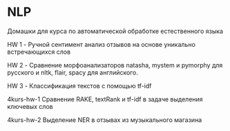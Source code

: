 # NLP
Домашки для курса по автоматической обработке естественного языка


HW 1 - Ручной сентимент анализ отзывов на основе уникально встречающихся слов

HW 2 - Сравнение морфоанализаторов natasha, mystem и pymorphy для русского и nltk, flair, spacy для английского.

HW 3 - Классификация текстов с помощью tf-idf

4kurs-hw-1 Сравнение RAKE, textRank и tf-idf в задаче выделения ключевых слов

4kurs-hw-2 Выделение NER в отзывах из музыкального магазина


